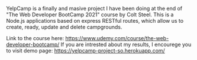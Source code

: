 YelpCamp is a finally and masive project I have been doing at the end of "The Web Developer BootCamp 2021" course by Colt Steel.
This is a Node.js applications based on express RESTful routes, which allow us to create, ready, update and delete campgrounds. 

Link to the course here: https://www.udemy.com/course/the-web-developer-bootcamp/
If you are intrested about my results, I encourege you to visit demo page: https://yelpcamp-project-so.herokuapp.com/
